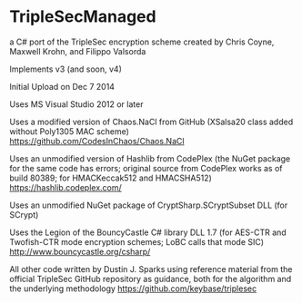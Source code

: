 TripleSecManaged
================

a C# port of the TripleSec encryption scheme created by Chris Coyne, Maxwell Krohn, and Filippo Valsorda

Implements v3 (and soon, v4)

Initial Upload on Dec 7 2014

Uses MS Visual Studio 2012 or later

Uses a modified version of Chaos.NaCl from GitHub (XSalsa20 class added without Poly1305 MAC scheme)
  https://github.com/CodesInChaos/Chaos.NaCl
  
Uses an unmodified version of Hashlib from CodePlex (the NuGet package for the same code has errors; original source from
  CodePlex works as of build 80389; for HMACKeccak512 and HMACSHA512)  https://hashlib.codeplex.com/ 
  
Uses an unmodified NuGet package of CryptSharp.SCryptSubset DLL (for SCrypt)

Uses the Legion of the BouncyCastle C# library DLL 1.7 (for AES-CTR and Twofish-CTR mode encryption schemes;
  LoBC calls that mode SIC)  http://www.bouncycastle.org/csharp/
  
All other code written by Dustin J. Sparks using reference material from the official TripleSec GitHub repository
  as guidance, both for the algorithm and the underlying methodology  https://github.com/keybase/triplesec
